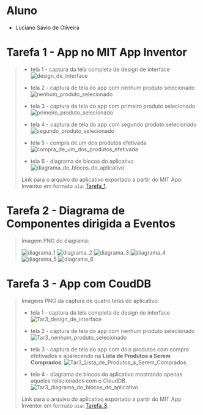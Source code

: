 # Aluno
* Luciano Sávio de Oliveira

# Tarefa 1 - App no MIT App Inventor

> * tela 1 - captura da tela completa de design de interface
> ![design_de_interface](images/Tar1_design_de_interface.png)
> 
> * tela 2 - captura de tela do app com nenhum produto selecionado
> ![nenhum_produto_selecionado](images/Tar1_nenhum_produto_selecionado.png)
> 
> * tela 3 - captura de tela do app com primeiro produto selecionado
> ![primeiro_produto_selecionado](images/Tar1_primeiro_produto_selecionado.png)
>
> * tela 4 - captura de tela do app com segundo produto selecionado
> ![segundo_produto_selecionado](images/Tar1_segundo_produto_selecionado.png)
> 
> * tela 5 - compra de um dos produtos efetivada
> ![compra_de_um_dos_produtos_efetivada](images/Tar1_compra_de_um_dos_produtos_efetivada.png)
> 
> * tela 6 - diagrama de blocos do aplicativo
> ![diagrama_de_blocos_do_aplicativo](images/Tar1_diagrama_de_blocos_do_aplicativo.png)
>
> Link para o arquivo do aplicativo exportado a partir do MIT App Inventor em formato `aia`:
> [Tarefa_1](app/Tarefa_1.aia).

# Tarefa 2 - Diagrama de Componentes dirigida a Eventos

> Imagem PNG do diagrama:
>
> ![diagrama_1](images/Tar2_diagrama_1.png)
> ![diagrama_2](images/Tar2_diagrama_2.png)
> ![diagrama_3](images/Tar2_diagrama_3.png)
> ![diagrama_4](images/Tar2_diagrama_4.png)
> ![diagrama_5](images/Tar2_diagrama_5.png)
> ![diagrama_6](images/Tar2_diagrama_6.png)

# Tarefa 3 - App com CoudDB

> Imagens PNG da captura de quatro telas do aplicativo:
> * tela 1 - captura da tela completa de design de interface
> ![Tar3_design_de_interface](images/Tar3_design_de_interface.png)
> 
> * tela 2 - captura de tela do app com nenhum produto selecionado
> ![Tar3_nenhum_produto_selecionado](images/Tar3_nenhum_produto_selecionado.png)
> 
> * tela 3 - captura de tela do app com dois produtos com compra efetivados e aparecendo na **Lista de Produtos a Serem Comprados**.
> ![Tar3_Lista_de_Produtos_a_Serem_Comprados](images/Tar3_Lista_de_Produtos_a_Serem_Comprados.png)
> 
> * tela 4 - diagrama de blocos do aplicativo mostrando apenas aqueles relacionados com o CloudDB.
> ![Tar3_diagrama_de_blocos_do_aplicativo](images/Tar3_diagrama_de_blocos_do_aplicativo.png)
>
> Link para o arquivo do aplicativo exportado a partir do MIT App Inventor em formato `aia`:
> [Tarefa_3](app/Tarefa_3.aia).
